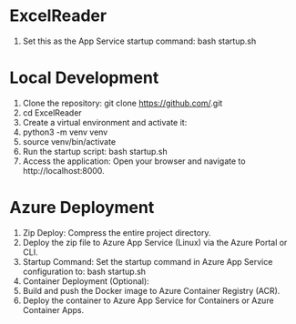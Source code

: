 # ExcelReader
1. Set this as the App Service startup command: bash startup.sh

# Local Development
1. Clone the repository: git clone https://github.com/<repo>.git
2. cd ExcelReader
3. Create a virtual environment and activate it:
4. python3 -m venv venv
5. source venv/bin/activate
6. Run the startup script: bash startup.sh
7. Access the application: Open your browser and navigate to http://localhost:8000.

# Azure Deployment
1. Zip Deploy: Compress the entire project directory.
2. Deploy the zip file to Azure App Service (Linux) via the Azure Portal or CLI.
3. Startup Command: Set the startup command in Azure App Service configuration to: bash startup.sh
4. Container Deployment (Optional):
5. Build and push the Docker image to Azure Container Registry (ACR).
6. Deploy the container to Azure App Service for Containers or Azure Container Apps.
